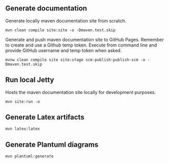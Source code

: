 ## Generate documentation

Generate locally maven documentation site from scratch.

```
mvn clean compile site:site -o -Dmaven.test.skip
```

Generate and push maven documentation site to GitHub Pages. Remember to create and use a Github temp token.
Execute from command line and provide GitHub username and temp token when asked.

```
mvnw clean compile site site:stage scm-publish:publish-scm -o -Dmaven.test.skip
```

## Run local Jetty

Hosts the maven documentation site locally for development purposes.

```
mvn site:run -o
```

## Generate Latex artifacts

```
mvn latex:latex
```

## Generate Plantuml diagrams

```
mvn plantuml:generate
```

